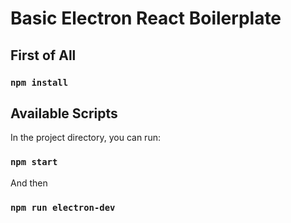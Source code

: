 
# Basic Electron React Boilerplate

## First of All 

### `npm install`

## Available Scripts

In the project directory, you can run:

### `npm start`

And then

### `npm run electron-dev`




